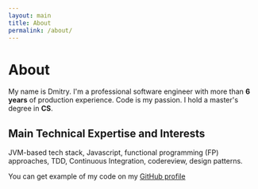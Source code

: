 ```yaml
---
layout: main
title: About
permalink: /about/
---
```


<h1>About</h1>

My name is Dmitry. I'm a professional software engineer with more than **6 years** of production experience. Code is my passion. I hold a master's degree in **CS**.

## Main Technical Expertise and Interests

JVM-based tech stack, Javascript, functional programming (FP) approaches, TDD, Continuous Integration, codereview, design patterns.

You can get example of my code on my [GitHub profile](https://github.com/dimafeng)
